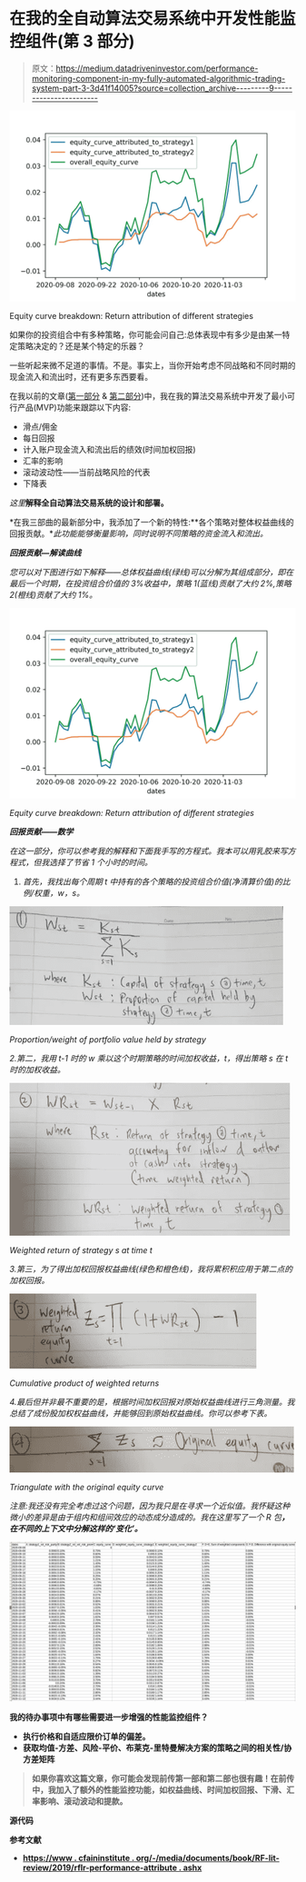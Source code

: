 # 在我的全自动算法交易系统中开发性能监控组件(第 3 部分)

> 原文：<https://medium.datadriveninvestor.com/performance-monitoring-component-in-my-fully-automated-algorithmic-trading-system-part-3-3d41f14005?source=collection_archive---------9----------------------->

![](img/4f71fd7be88e2165a69a7385ce52069d.png)

Equity curve breakdown: Return attribution of different strategies

如果你的投资组合中有多种策略，你可能会问自己:总体表现中有多少是由某一特定策略决定的？还是某个特定的乐器？

一些听起来微不足道的事情。不是。事实上，当你开始考虑不同战略和不同时期的现金流入和流出时，还有更多东西要看。

在我以前的文章([第一部分](https://medium.com/datadriveninvestor/developing-a-performance-monitoring-component-in-my-fully-automated-algorithmic-trading-system-88f5afae05cd) & [第二部分](https://medium.com/datadriveninvestor/developing-a-performance-monitoring-component-in-my-fully-automated-algorithmic-trading-system-983368441bba))中，我在我的算法交易系统中开发了最小可行产品(MVP)功能来跟踪以下内容:

*   滑点/佣金
*   每日回报
*   计入账户现金流入和流出后的绩效(时间加权回报)
*   汇率的影响
*   滚动波动性——当前战略风险的代表
*   下降表

*这里*[](https://medium.com/datadriveninvestor/designing-and-building-a-fully-automated-algorithmic-trading-portfolio-management-system-6945c6c87620)**解释全自动算法交易系统的设计和部署。**

*在我三部曲的最新部分中，我添加了一个新的特性:**各个策略对整体权益曲线的回报贡献。**此功能能够衡量影响，同时说明不同策略的资金流入和流出。*

***回报贡献—解读曲线***

*您可以对下图进行如下解释——总体权益曲线(绿线)可以分解为其组成部分，即在最后一个时期，在投资组合价值的 3%收益中，策略 1(蓝线)贡献了大约 2%,策略 2(橙线)贡献了大约 1%。*

*![](img/4f71fd7be88e2165a69a7385ce52069d.png)*

*Equity curve breakdown: Return attribution of different strategies*

***回报贡献——数学***

*在这一部分，你可以参考我的解释和下面我手写的方程式。我本可以用乳胶来写方程式，但我选择了节省 1 个小时的时间。*

1.  *首先，我找出每个周期 t 中持有的各个策略的投资组合价值(净清算价值)的比例/权重，w，s。*

*![](img/40e0390840b9819a7697380a11727a0d.png)*

*Proportion/weight of portfolio value held by strategy*

*2.第二，我用 t-1 时的 w 乘以这个时期策略的时间加权收益，t，得出策略 s 在 t 时的加权收益。*

*![](img/34276cb6ad0d3e54335b30ea93e895d2.png)*

*Weighted return of strategy s at time t*

*3.第三，为了得出加权回报权益曲线(绿色和橙色线)，我将累积积应用于第二点的加权回报。*

*![](img/fc37a2300264173c871edee48877f468.png)*

*Cumulative product of weighted returns*

*4.最后但并非最不重要的是，根据时间加权回报对原始权益曲线进行三角测量。我总结了成份股加权权益曲线，并能够回到原始权益曲线。你可以参考下表。*

*![](img/2a473a1ce626de8f09486ee401983c9c.png)*

*Triangulate with the original equity curve*

*注意:我还没有完全考虑过这个问题，因为我只是在寻求一个近似值。我怀疑这种微小的差异是由于组内和组间效应的动态成分造成的。我在这里写了一个 R 包[](https://github.com/jironghuang/shiftshare)**，在不同的上下文中分解这样的‘变化’。***

**![](img/0ea96e6fab60ba9c0d70bfdac767a9e7.png)**

****我的待办事项中有哪些需要进一步增强的性能监控组件？****

*   **执行价格和自适应限价订单的偏差。**
*   **获取均值-方差、风险-平价、布莱克-里特曼解决方案的策略之间的相关性/协方差矩阵**

> **如果你喜欢这篇文章，你可能会发现前传第一部和第二部也很有趣！在前传中，我加入了额外的性能监控功能，如权益曲线、时间加权回报、下滑、汇率影响、滚动波动和提款。**

****源代码****

****参考文献****

*   **[https://www . cfaininstitute . org/-/media/documents/book/RF-lit-review/2019/rflr-performance-attribute . ashx](https://www.cfainstitute.org/-/media/documents/book/rf-lit-review/2019/rflr-performance-attribution.ashx)**